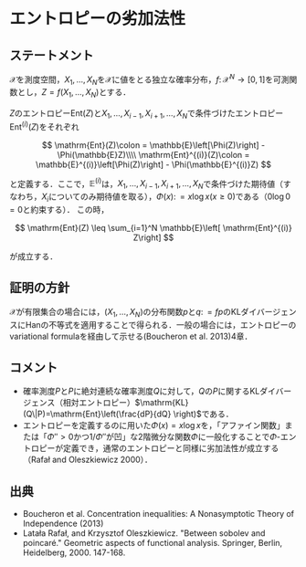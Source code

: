 # エントロピーの劣加法性

## ステートメント

$\mathcal{X}$を測度空間，$X_1, \ldots, X_N$を$\mathcal{X}$に値をとる独立な確率分布，$f\colon \mathcal{X}^N \to [0, 1]$を可測関数とし，$Z = f(X_1, 
\ldots, X_N)$とする．

$Z$のエントロピー$\mathrm{Ent}(Z)$と$X_1, \ldots, X_{i-1}, X_{i+1}, \ldots, X_{N}$で条件づけたエントロピー$\mathrm{Ent}^{(i)}(Z)$をそれぞれ

$$
\mathrm{Ent}(Z)\colon = \mathbb{E}\left[\Phi(Z)\right] - \Phi(\mathbb{E}Z)\\\\
\mathrm{Ent}^{(i)}(Z)\colon = \mathbb{E}^{(i)}\left[\Phi(Z)\right] - \Phi(\mathbb{E}^{(i)}Z)
$$

と定義する．ここで，$\mathbb{E}^{(i)}$は，$X_1, \ldots, X_{i-1}, X_{i+1}, \ldots, X_{N}$で条件づけた期待値（すなわち，$X_i$についてのみ期待値を取る），$\Phi(x) \colon = x\log x (x\geq 0)$である（$0\log 0=0$と約束する）．
この時，

$$
\mathrm{Ent}(Z) \leq \sum_{i=1}^N \mathbb{E}\left[ \mathrm{Ent}^{(i)} Z\right]
$$

が成立する．

## 証明の方針

$\mathcal{X}$が有限集合の場合には，$(X_1, \ldots, X_N)$の分布関数$p$と$q\colon = fp$のKLダイバージェンスにHanの不等式を適用することで得られる．一般の場合には，エントロピーのvariational formulaを経由して示せる(Boucheron et al. 2013)4章．

## コメント

* 確率測度$P$と$P$に絶対連続な確率測度$Q$に対して，$Q$の$P$に関するKLダイバージェンス（相対エントロピー）$\mathrm{KL}(Q\|P)=\mathrm{Ent}\left(\frac{dP}{dQ} \right)$である．
* エントロピーを定義するのに用いた$\Phi(x)=x\log x$を，「アファイン関数」または「$\Phi''>0$かつ$1/\Phi''$が凹」な2階微分な関数$\Phi$に一般化することで$\Phi$-エントロピーが定義でき，通常のエントロピーと同様に劣加法性が成立する（Rafał and Oleszkiewicz 2000）．

## 出典
* Boucheron et al. Concentration inequalities: A Nonasymptotic Theory of Independence (2013)
* Latała Rafał, and Krzysztof Oleszkiewicz. "Between sobolev and poincaré." Geometric aspects of functional analysis. Springer, Berlin, Heidelberg, 2000. 147-168.
